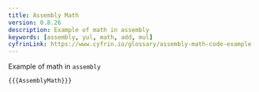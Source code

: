 ```yaml
---
title: Assembly Math
version: 0.8.26
description: Example of math in assembly
keywords: [assembly, yul, math, add, mul]
cyfrinLink: https://www.cyfrin.io/glossary/assembly-math-code-example
---
```


Example of math in `assembly`

```solidity
{{{AssemblyMath}}}
```
